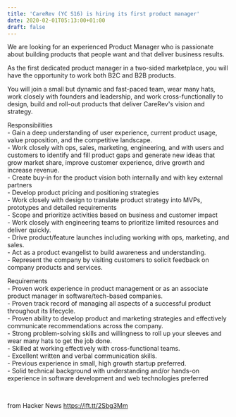```yaml
---
title: 'CareRev (YC S16) is hiring its first product manager'
date: 2020-02-01T05:13:00+01:00
draft: false
---
```


We are looking for an experienced Product Manager who is passionate about building products that people want and that deliver business results.

As the first dedicated product manager in a two-sided marketplace, you will have the opportunity to work both B2C and B2B products.

You will join a small but dynamic and fast-paced team, wear many hats, work closely with founders and leadership, and work cross-functionally to design, build and roll-out products that deliver CareRev's vision and strategy.

Responsibilities  
\- Gain a deep understanding of user experience, current product usage, value proposition, and the competitive landscape.  
\- Work closely with ops, sales, marketing, engineering, and with users and customers to identify and fill product gaps and generate new ideas that grow market share, improve customer experience, drive growth and increase revenue.  
\- Create buy-in for the product vision both internally and with key external partners  
\- Develop product pricing and positioning strategies  
\- Work closely with design to translate product strategy into MVPs, prototypes and detailed requirements  
\- Scope and prioritize activities based on business and customer impact  
\- Work closely with engineering teams to prioritize limited resources and deliver quickly.  
\- Drive product/feature launches including working with ops, marketing, and sales.  
\- Act as a product evangelist to build awareness and understanding.  
\- Represent the company by visiting customers to solicit feedback on company products and services.

Requirements  
\- Proven work experience in product management or as an associate product manager in software/tech-based companies.  
\- Proven track record of managing all aspects of a successful product throughout its lifecycle.  
\- Proven ability to develop product and marketing strategies and effectively communicate recommendations across the company.  
\- Strong problem-solving skills and willingness to roll up your sleeves and wear many hats to get the job done.  
\- Skilled at working effectively with cross-functional teams.  
\- Excellent written and verbal communication skills.  
\- Previous experience in small, high growth startup preferred.  
\- Solid technical background with understanding and/or hands-on experience in software development and web technologies preferred

‍

  
  
from Hacker News https://ift.tt/2Sbg3Mm
